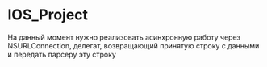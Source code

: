 IOS_Project
===========
На данный момент нужно реализовать асинхронную работу через NSURLConnection, делегат, возвращающий принятую строку с данными и передать парсеру эту строку
